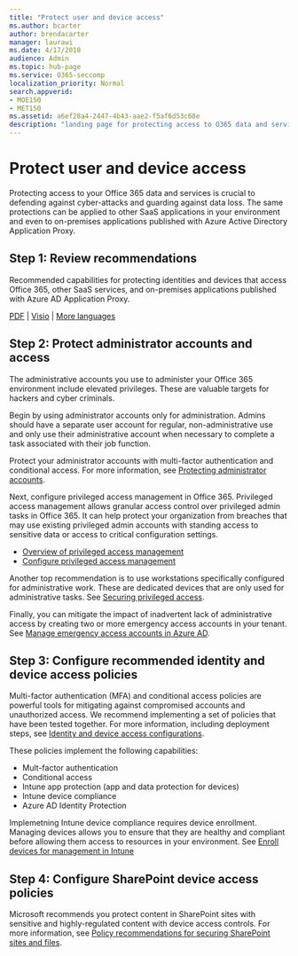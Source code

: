 ```yaml
---
title: "Protect user and device access"
ms.author: bcarter
author: brendacarter
manager: laurawi
ms.date: 4/17/2018
audience: Admin
ms.topic: hub-page
ms.service: O365-seccomp
localization_priority: Normal
search.appverid: 
- MOE150
- MET150
ms.assetid: a6ef28a4-2447-4b43-aae2-f5af6d53c68e
description: "landing page for protecting access to O365 data and services"
---
```


# Protect user and device access

Protecting access to your Office 365 data and services is crucial to defending against cyber-attacks and guarding against data loss. The same protections can be applied to other SaaS applications in your environment and even to on-premises applications published with Azure Active Directory Application Proxy.
  
## Step 1: Review recommendations

Recommended capabilities for protecting identities and devices that access Office 365, other SaaS services, and on-premises applications published with Azure AD Application Proxy.
  
[PDF](https://go.microsoft.com/fwlink/p/?linkid=841656) | [Visio](https://go.microsoft.com/fwlink/p/?linkid=841657) | [More languages](https://www.microsoft.com/download/details.aspx?id=55032)
  
## Step 2: Protect administrator accounts and access
The administrative accounts you use to administer your Office 365 environment include elevated privileges. These are valuable targets for hackers and cyber criminals. 

Begin by using administrator accounts only for administration. Admins should have a separate user account for regular, non-administrative use and only use their administrative account when necessary to complete a task associated with their job function.

Protect your administrator accounts with multi-factor authentication and conditional access. For more information, see [Protecting administrator accounts](https://docs.microsoft.com/en-us/microsoft-365/enterprise/identity-access-prerequisites#protecting-administrator-accounts). 

Next, configure privileged access management in Office 365. Privileged access management allows granular access control over privileged admin tasks in Office 365. It can help protect your organization from breaches that may use existing privileged admin accounts with standing access to sensitive data or access to critical configuration settings.

- [Overview of privileged access management](privileged-access-management-overview.md)
- [Configure privileged access management](privileged-access-management-configuration.md)

Another top recommendation is to use workstations specifically configured for administrative work. These are dedicated devices that are only used for administrative tasks. See [Securing privileged access](https://docs.microsoft.com/en-us/windows-server/identity/securing-privileged-access/securing-privileged-access).

Finally, you can mitigate the impact of inadvertent lack of administrative access by creating two or more emergency access accounts in your tenant. See [Manage emergency access accounts in Azure AD](https://docs.microsoft.com/en-us/azure/active-directory/users-groups-roles/directory-emergency-access). 

## Step 3: Configure recommended identity and device access policies
Multi-factor authentication (MFA) and conditional access policies are powerful tools for mitigating against compromised accounts and unauthorized access. We recommend implementing a set of policies that have been tested together. For more information, including deployment steps, see [Identity and device access configurations](https://docs.microsoft.com/en-us/microsoft-365/enterprise/microsoft-365-policies-configurations).

 These policies implement the following capabilities:
- Mult-factor authentication
- Conditional access
- Intune app protection (app and data protection for devices)
- Intune device compliance
- Azure AD Identity Protection

Implemetning Intune device compliance requires device enrollment. Managing devices allows you to ensure that they are healthy and compliant before allowing them access to resources in your environment. See [Enroll devices for management in Intune](https://docs.microsoft.com/intune-classic/deploy-use/enroll-devices-in-microsoft-intune)

## Step 4: Configure SharePoint device access policies

Microsoft recommends you protect content in SharePoint sites with sensitive and highly-regulated content with device access controls. For more information, see [Policy recommendations for securing SharePoint sites and files](https://docs.microsoft.com/en-us/microsoft-365/enterprise/sharepoint-file-access-policies).



    

